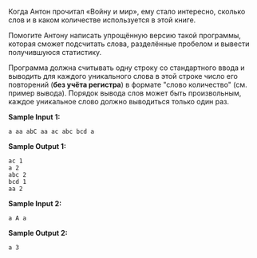 Когда Антон прочитал «Войну и мир», ему стало интересно, сколько слов и в каком количестве используется в этой книге.

Помогите Антону написать упрощённую версию такой программы, которая сможет подсчитать слова, разделённые пробелом и вывести получившуюся статистику.

Программа должна считывать одну строку со стандартного ввода и выводить для каждого уникального слова в этой строке число его повторений (**без учёта регистра**) в формате "слово количество" (см. пример вывода).
Порядок вывода слов может быть произвольным, каждое уникальное слово должно выводиться только один раз.

**Sample Input 1:**

```commandline
a aa abC aa ac abc bcd a
```


**Sample Output 1:**

```commandline
ac 1
a 2
abc 2
bcd 1
aa 2
```


**Sample Input 2:**

```commandline
a A a
```


**Sample Output 2:**

```commandline
a 3
```


